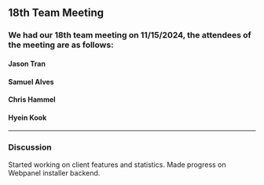 ## 18th Team Meeting

### We had our 18th team meeting on 11/15/2024, the attendees of the meeting are as follows:
#### Jason Tran
#### Samuel Alves
#### Chris Hammel
#### Hyein Kook
---

### Discussion
Started working on client features and statistics. Made progress on Webpanel installer backend.
